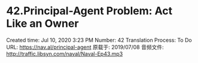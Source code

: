 # 42.Principal-Agent Problem: Act Like an Owner

Created time: Jul 10, 2020 3:23 PM
Number: 42
Translation Process: To Do
URL: https://nav.al/principal-agent
原载于: 2019/07/08
音频文件: http://traffic.libsyn.com/naval/Naval-Ep43.mp3